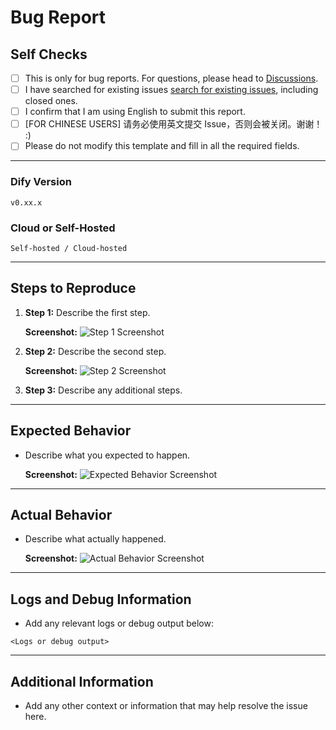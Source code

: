 # Bug Report

## Self Checks

- [ ] This is only for bug reports. For questions, please head to [Discussions](https://github.com/your-repo/discussions).
- [ ] I have searched for existing issues [search for existing issues](https://github.com/your-repo/issues), including closed ones.
- [ ] I confirm that I am using English to submit this report.
- [ ] [FOR CHINESE USERS] 请务必使用英文提交 Issue，否则会被关闭。谢谢！ :)
- [ ] Please do not modify this template and fill in all the required fields.

---

### Dify Version

```
v0.xx.x
```

### Cloud or Self-Hosted

```
Self-hosted / Cloud-hosted
```

---

## Steps to Reproduce

1. **Step 1:** Describe the first step.
   
   **Screenshot:**
   ![Step 1 Screenshot](url-to-image)

2. **Step 2:** Describe the second step.

   **Screenshot:**
   ![Step 2 Screenshot](url-to-image)

3. **Step 3:** Describe any additional steps.

---

## Expected Behavior

- Describe what you expected to happen.

   **Screenshot:**
   ![Expected Behavior Screenshot](url-to-image)

---

## Actual Behavior

- Describe what actually happened.

   **Screenshot:**
   ![Actual Behavior Screenshot](url-to-image)

---

## Logs and Debug Information

- Add any relevant logs or debug output below:

```text
<Logs or debug output>
```

---

## Additional Information

- Add any other context or information that may help resolve the issue here.
